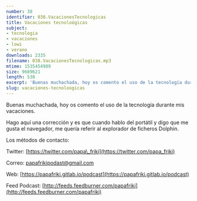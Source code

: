 ```yaml
---
number: 38
identifier: 038.VacacionesTecnologicas
title: Vacaciones tecnoloógicas
subject:
- tecnologia
- vacaciones
- lowi
- verano
downloads: 2335
filename: 038.VacacionesTecnologicas.mp3
mtime: 1535454989
size: 9689621
length: 538
excerpt: 'Buenas muchachada, hoy os comento el uso de la tecnología durante mis vacaciones.   '
slug: vacaciones-tecnoloogicas
---
```

Buenas muchachada, hoy os comento el uso de la tecnología durante mis vacaciones.   

Hago aquí una corrección y es que cuando hablo del portátil y digo que me gusta el navegador, me quería referir al explorador de ficheros Dolphin.  

Los métodos de contacto:  

Twitter: [https://twitter.com/papa\_friki](https://twitter.com/papa_friki)

Correo: [papafrikipodast@gmail.com](https://archive.org/details/papafrikipodast@gmail.com)

Web: [https://papafriki.gitlab.io/podcast](https://papafriki.gitlab.io/podcast)

Feed Podcast: [http://feeds.feedburner.com/papafriki](http://feeds.feedburner.com/papafriki)